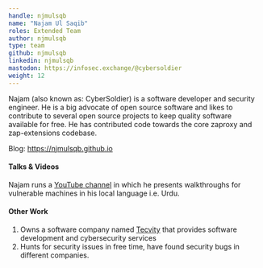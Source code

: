 ```yaml
---
handle: njmulsqb
name: "Najam Ul Saqib"
roles: Extended Team
author: njmulsqb
type: team
github: njmulsqb
linkedin: njmulsqb
mastodon: https://infosec.exchange/@cybersoldier
weight: 12
---
```


Najam (also known as: CyberSoldier) is a software developer and security engineer. 
He is a big advocate of open source software and likes to contribute to several open source projects 
to keep quality software available for free. 
He has contributed code towards the core zaproxy and zap-extensions codebase.

Blog: https://njmulsqb.github.io

#### Talks & Videos

Najam runs a [YouTube channel](https://youtube.com/channel/UC1igugJ0bSePPDqIWOje2ZA) in which he presents walkthroughs for vulnerable machines in his local language i.e. Urdu. 


#### Other Work

1. Owns a software company named [Tecvity](https://tecvity.co) that provides software development and cybersecurity services
1. Hunts for security issues in free time, have found security bugs in different companies.